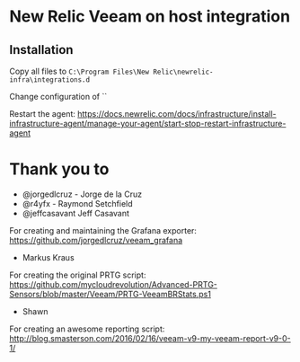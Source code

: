 # New Relic Veeam on host integration

## Installation

Copy all files to `C:\Program Files\New Relic\newrelic-infra\integrations.d`

Change configuration of ``

Restart the agent: https://docs.newrelic.com/docs/infrastructure/install-infrastructure-agent/manage-your-agent/start-stop-restart-infrastructure-agent

# Thank you to

- @jorgedlcruz - Jorge de la Cruz
- @r4yfx - Raymond Setchfield
- @jeffcasavant Jeff Casavant

For creating and maintaining the Grafana exporter: https://github.com/jorgedlcruz/veeam_grafana

- Markus Kraus

For creating the original PRTG script: https://github.com/mycloudrevolution/Advanced-PRTG-Sensors/blob/master/Veeam/PRTG-VeeamBRStats.ps1

- Shawn

For creating an awesome reporting script: http://blog.smasterson.com/2016/02/16/veeam-v9-my-veeam-report-v9-0-1/
